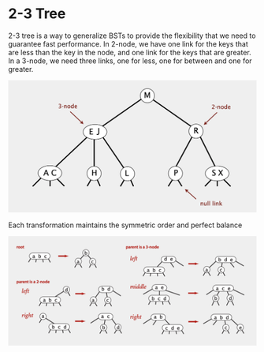 # 2-3 Tree

2-3 tree is a way to generalize BSTs to provide the flexibility that we need to guarantee fast performance. In 2-node, we have one link for the keys that are less than the key in the node, and one link for the keys that are greater. In a 3-node, we need three links, one for less, one for between and one for greater.

![2-3 Tree](../.gitbook/assets/image%20%2837%29.png)

Each transformation maintains the symmetric order and perfect balance

![](../.gitbook/assets/image%20%2862%29.png)

